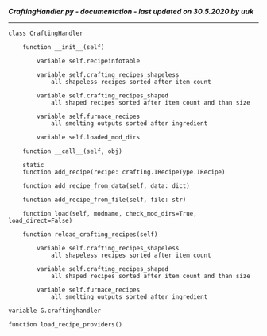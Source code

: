 ***CraftingHandler.py - documentation - last updated on 30.5.2020 by uuk***
___

    class CraftingHandler

        function __init__(self)

            variable self.recipeinfotable

            variable self.crafting_recipes_shapeless
                all shapeless recipes sorted after item count

            variable self.crafting_recipes_shaped
                all shaped recipes sorted after item count and than size

            variable self.furnace_recipes
                all smelting outputs sorted after ingredient

            variable self.loaded_mod_dirs

        function __call__(self, obj)

        static
        function add_recipe(recipe: crafting.IRecipeType.IRecipe)

        function add_recipe_from_data(self, data: dict)

        function add_recipe_from_file(self, file: str)

        function load(self, modname, check_mod_dirs=True, load_direct=False)

        function reload_crafting_recipes(self)

            variable self.crafting_recipes_shapeless
                all shapeless recipes sorted after item count

            variable self.crafting_recipes_shaped
                all shaped recipes sorted after item count and than size

            variable self.furnace_recipes
                all smelting outputs sorted after ingredient

    variable G.craftinghandler

    function load_recipe_providers()
